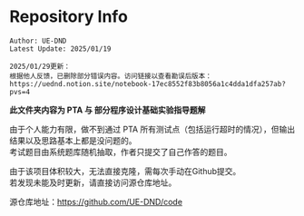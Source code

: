 # Repository Info

```
Author: UE-DND
Latest Update: 2025/01/19
```
```
2025/01/29更新：
根据他人反馈，已删除部分错误内容。访问链接以查看勘误后版本：
https://uednd.notion.site/notebook-17ec8552f83b8056a1c4dda1dfa257ab?pvs=4
```
**此文件夹内容为 PTA 与 部分程序设计基础实验指导题解**

由于个人能力有限，做不到通过 PTA 所有测试点（包括运行超时的情况），但输出结果以及思路基本上都是没问题的。  
考试题目由系统题库随机抽取，作者只提交了自己作答的题目。  

由于该项目体积较大，无法直接克隆，需每次手动在Github提交。  
若发现未能及时更新，请直接访问源仓库地址。

源仓库地址：https://github.com/UE-DND/code
